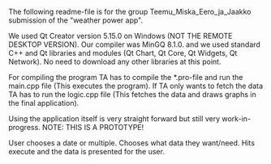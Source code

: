 The following readme-file is for the group Teemu_Miska_Eero_ja_Jaakko submission of the "weather power app".

We used Qt Creator version 5.15.0 on Windows (NOT THE REMOTE DESKTOP VERSION). Our compiler was MinGQ 8.1.0. and we used standard C++ and Qt libraries and modules (Qt Chart, Qt Core, Qt Widgets, Qt Network). No need to download any other libraries at this point.

For compiling the program TA has to compile the *.pro-file and run the main.cpp file (This executes the program). If TA only wants to fetch the data TA has to run the logic.cpp file (This fetches the data and draws graphs in the final application).

Using the application itself is very straight forward but still very work-in-progress. NOTE: THIS IS A PROTOTYPE!

User chooses a date or multiple.
Chooses what data they want/need.
Hits execute and the data is presented for the user.
